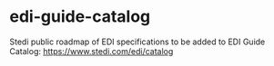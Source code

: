 # edi-guide-catalog
Stedi public roadmap of EDI specifications to be added to EDI Guide Catalog: https://www.stedi.com/edi/catalog
